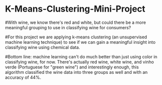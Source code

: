 # K-Means-Clustering-Mini-Project

#With wine, we know there's red and white, but could there be a more meaningful grouping to use in classifying wine for consumers? 

#For this project we are applying k-means clustering (an unsupervised machine learning technique) to see if we can gain a meaningful insight into classifying wine using chemical data. 

#Bottom line: machine learning can't do much better than just using color in classifying wine, for now. There's actually red wine, white wine, and vinho verde (Portuguese for "green wine") and interestingly enough, this algorithm classified the wine data into three groups as well and with an accuracy of 44%. 
